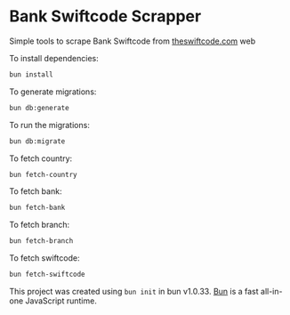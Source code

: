 # Bank Swiftcode Scrapper

Simple tools to scrape Bank Swiftcode from [theswiftcode.com](https://theswiftcode.com) web

To install dependencies:

```bash
bun install
```

To generate migrations:

```bash
bun db:generate
```

To run the migrations:

```bash
bun db:migrate
```

To fetch country:

```bash
bun fetch-country
```

To fetch bank:

```bash
bun fetch-bank
```

To fetch branch:

```bash
bun fetch-branch
```

To fetch swiftcode:

```bash
bun fetch-swiftcode
```

This project was created using `bun init` in bun v1.0.33. [Bun](https://bun.sh) is a fast all-in-one JavaScript runtime.
